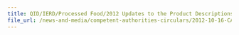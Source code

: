 ```yaml
---
title: QID/IERD/Processed Food/2012 Updates to the Product Descriptions/Product Codes/HS Codes (Processed Food) 
file_url: /news-and-media/competent-authorities-circulars/2012-10-16-CA.pdf
---
```

